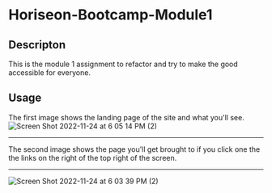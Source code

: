 # Horiseon-Bootcamp-Module1

## Descripton 
This is the module 1 assignment to refactor and try to make the good accessible for everyone.

## Usage
The first image shows the landing page of the site and what you'll see.
![Screen Shot 2022-11-24 at 6 05 14 PM (2)](https://user-images.githubusercontent.com/117485251/203872924-3bc25cbc-90cf-4285-a1e2-fb2525b5b1ca.png)
***
The second image shows the page you'll get brought to if you click one the the links on the right of the top right of the screen.
***
![Screen Shot 2022-11-24 at 6 03 39 PM (2)](https://user-images.githubusercontent.com/117485251/203873115-74f9fa69-2016-44ce-be58-a3b6f4720cbb.png)
